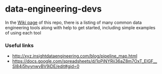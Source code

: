 # data-engineering-devs

In the [Wiki page](https://github.com/InsightDataScience/data-engineering-devs/wiki) of this repo, there is a listing of many common data engineering tools along with help to get started, including simple examples of using each tool 

### Useful links
 - http://xyz.insightdataengineering.com/blog/pipeline_map.html
 - https://docs.google.com/spreadsheets/d/1oPiNYRii36aZ8m7OxT_ElGF__SI84j5hyynwvBV9iDE/edit#gid=0


